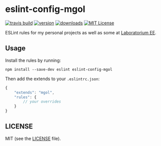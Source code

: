 # eslint-config-mgol

[![travis build](https://img.shields.io/travis/mgol/eslint-config-mgol.svg?style=flat-square)](https://travis-ci.org/mgol/eslint-config-mgol)
[![version](https://img.shields.io/npm/v/eslint-config-mgol.svg?style=flat-square)](http://npm.im/eslint-config-mgol)
[![downloads](https://img.shields.io/npm/dm/eslint-config-mgol.svg?style=flat-square)](http://npm-stat.com/charts.html?package=eslint-config-mgol)
[![MIT License](https://img.shields.io/npm/l/eslint-config-mgol.svg?style=flat-square)](http://opensource.org/licenses/MIT)

ESLint rules for my personal projects as well as some at [Laboratorium EE](http://laboratorium.ee).

## Usage

Install the rules by running:

```
npm install --save-dev eslint eslint-config-mgol
```

Then add the extends to your `.eslintrc.json`:

```javascript
{
    "extends": "mgol",
    "rules": {
        // your overrides
    }
}
```

## LICENSE

MIT (see the [LICENSE](LICENSE) file).
